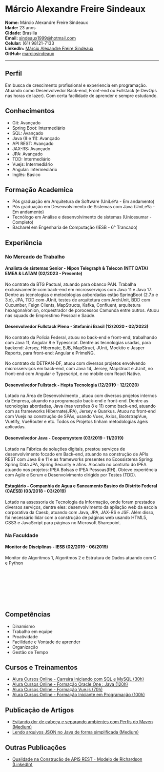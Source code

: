 # Márcio Alexandre Freire Sindeaux
**Nome:** Márcio Alexandre Freire Sindeaux<br>
**Idade:** 23 anos<br>
**Cidade:** Brasilia<br>
**Email:** sindeaux1999@hotmail.com<br>
**Celular:** (61) 98121-7133<br>
**LinkedIn:** [Márcio Alexandre Freire Sindeaux](https://www.linkedin.com/in/m%C3%A1rcio-alexandre-freire-sindeaux-799431148)<br>
**GitHub:** [marciosindeaux](https://github.com/marciosindeaux)<br>
___
## Perfil 
Em busca de crescimento profissional e experiencia em programação. Atuando como Desenvolvedor Back-end, Front-end ou Fullstack (e DevOps nas horas de lazer). Com certa facilidade de aprender e sempre estudando.

## Conhecimentos 
 * Git: Avançado
 * Spring Boot: Intermediário
 * SQL: Avançado
 * Java (8 e 11): Avançado
 * API REST: Avançado
 * JAX-RS: Avançado
 * JPA: Avançado
 * TDD: Intermediário
 * Vuejs: Intermediário
 * Angular: Intermediário
 * Inglês: Basico

## Formação Academica 
 * Pós graduação em Arquitetura de Software (UniLeYa - Em andamento)
 * Pós graduação em Desenvolvimento de Sistemas com Java (UniLeYa - Em andamento)
 * Tecnólogo em Análise e desenvolvimento de sistemas (Unicesumar - Completo)
 * Bacharel em Engenharia de Computação (IESB - 6° Trancado)

## Experiência
### No Mercado de Trabalho 
#### Analista de sistemas Senior - Nipon Telegraph & Telecon (NTT DATA) EMEA & LATAM (02/2023 - Presente)
No contrato da BTG Pactual, atuando para obanco PAN. Trabalha exclusivamente com back-end em microsserviços com Java 11 e Java 17. Dentre as tecnologias e metodologias aobordadas estão SpringBoot (2.7.x e 3.x), JPA, TDD com JUnit, testes de arquitetura com ArchUnit, BDD com Cucumber, Feign Clients, MapStructs, Kafka, Confluent, arquitetura hexagonal/onion, orquestrador de porocessos Camunda entre outros. Atuou nas squads de Emprestimo Pessoal e Saúde.

#### Desenvolvedor Fullstack Pleno - Stefanini Brasil (12/2020 - 02/2023)
No contrato da Polícia Federal, atuou no back-end e front-end, trabalhando com Java 11, Angular 8 e Typescript. Dentre as tecnologias usadas, para backend: Jersey, Hibernate, EJB, MapStruct, JUnit, Mockito e Jasper Reports, para front-end: Angular e PrimeNG. 
<br>
<br>
No contrato do DETRAN-DF, atuou com diversos projetos envolvendo microsserviços em back-end, com Java 14, Jersey, Mapstruct e JUnit, no front-end com Angular e Typescript, e no mobile com React Native. 

#### Desenvolvedor Fullstack - Hepta Tecnologia (12/2019 - 12/2020)
Lotado na Área de Desenvolvimento , atuou com diversos projetos internos da Empresa, atuando na programação back-end e front-end.
Dentre as tecnologias abordadas, Java (nas versões 8 e 11) como back-end, atuando com as frameworks Hibernate(JPA), Jersey e Quarkus. Atuou no front-end com Vuejs na construção de SPAs, usando Vuex, Axios, BootstrapVue, Vuetify, VueRouter e etc. Todos os Projetos tinham metodologias ágeis aplicadas.

#### Desenvolvedor Java - Coopersystem (03/2019 - 11/2019)
Lotado na Fábrica de soluções digitais, prestou serviços de desenvolvimento focado em Back-end, atuando na construção de APIs REST com Java 8 e 11 e as frameworks presentes no Ecossistema Spring: Spring Data JPA, Spring Security e afins. Alocado no contrato do IPEA atuando nos projetos: IPEA Bolsas e IPEA Pessoas(RH). Obteve experiência com Agile e Scrum e Desenvolvimento dirigido por Testes (TDD).

#### Estagiário - Companhia de Agua e Saneamento Basico do Distrito Federal (CAESB) (03/2018 - 03/2019)
Lotado na assessoria de Tecnologia da Informação, onde foram prestados diversos serviços, dentre eles: desenvolvimento da apliação web da escola corporativa da Caesb, atuando com Java, JPA, JAX-RS e JSF. Além disso, foi necessário lidar com a construção de páginas web usando HTML5, CSS3 e JavaScript para páginas no Microsoft Sharepoint.
<br>

### Na Faculdade
#### Monitor de Disciplinas - IESB (02/2019 - 06/2019)
Monitor de Algoritmos 1, Algoritmos 2 e Estrutura de Dados atuando com C e Python
<br>
<br>
<br>
<br>
<br>
<br>
<br>
<br>

## Competências
 * Dinamismo
 * Trabalho em equipe 
 * Proatividade
 * Facilidade e Vontade de aprender
 * Organização 
 * Gestão de Tempo

## Cursos e Treinamentos
 * [Alura Cursos Online - Carreira Iniciando com SQL e MySQL (30h)](https://cursos.alura.com.br/user/sindeaux1999/career/iniciando-com-sql-e-mysql/certificate)
 * [Alura Cursos Online - Formação Oracle One : Java (120h)](https://cursos.alura.com.br/user/sindeaux1999/degree-oracleone-java-9004/certificate)
 * [Alura Cursos Online - Formação Vue.js (70h)](https://cursos.alura.com.br/user/sindeaux1999/degree-vuejs-2437/certificate)
 * [Alura Cursos Online - Formação Iniciante em Programação (100h)](https://cursos.alura.com.br/degree/certificate/c145da2d-2093-4d83-888c-39a46027d335)
 
## Publicação de Artigos 
  * [Evitando dor de cabeça e separando ambientes com Perfis do Maven (Medium)](https://medium.com/@marciosindeaux/evitando-dor-de-cabe%C3%A7a-e-separando-ambientes-com-perfis-do-maven-b5ac38847c4c)
  * [Lendo arquivos JSON no Java de forma simplificada (Medium)](https://medium.com/@marciosindeaux/lendo-arquivos-json-no-java-de-forma-simplificada-693e9c89a982)
  
## Outras Publicações
  * [Qualidade na Construção de APIS REST - Modelo de Richardson (LinkedIn)](https://www.linkedin.com/posts/m%C3%A1rcio-alexandre-freire-sindeaux-799431148_qualidade-na-constru%C3%A7%C3%A3o-de-apis-activity-6711119909738348544-1zq1)

